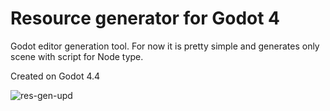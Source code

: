 
# Resource generator for Godot 4

Godot editor generation tool. For now it is pretty simple and generates only scene with script for Node type.

Created on Godot 4.4


![res-gen-upd](https://github.com/user-attachments/assets/feb0aed0-8862-4cba-af8f-77402436e122)
